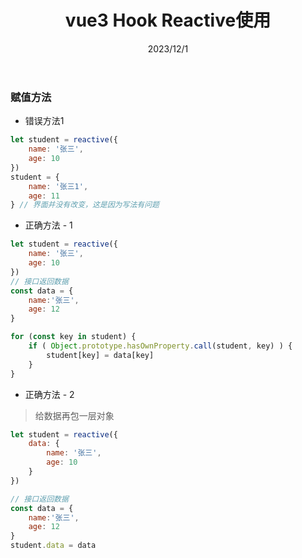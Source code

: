 ﻿---
 title: vue3 Hook Reactive使用
 date: 2023/12/1
 tags: 
 - vue3
---
### 赋值方法
* 错误方法1
```javascript
let student = reactive({
    name: '张三',
    age: 10
})
student = {
    name: '张三1',
    age: 11
} // 界面并没有改变，这是因为写法有问题
```
* 正确方法 - 1
```javascript
let student = reactive({
    name: '张三',
    age: 10
})
// 接口返回数据
const data = {
    name:'张三',
    age: 12
}

for (const key in student) {
    if ( Object.prototype.hasOwnProperty.call(student, key) ) {
        student[key] = data[key]
    }
}

```
* 正确方法 - 2
> 给数据再包一层对象
```javascript
let student = reactive({
    data: {
        name: '张三',
        age: 10
    }
})

// 接口返回数据
const data = {
    name:'张三',
    age: 12
}
student.data = data
```